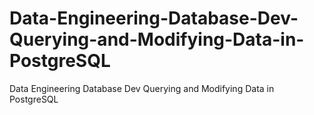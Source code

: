 # Data-Engineering-Database-Dev-Querying-and-Modifying-Data-in-PostgreSQL
Data Engineering Database Dev Querying and Modifying Data in PostgreSQL
